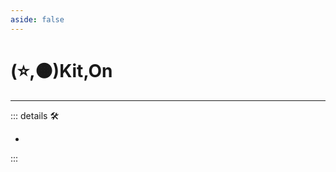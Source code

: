 ```yaml
---
aside: false
---
```

# (⭐,🟠)<labor>Kit</labor>,<motor>On</motor>

---

<!-- =================================================== -->
<!-- =================================================== -->
<!-- =================================================== -->
<!-- =================================================== -->
<!-- =================================================== -->
::: details 🛠

-

:::
